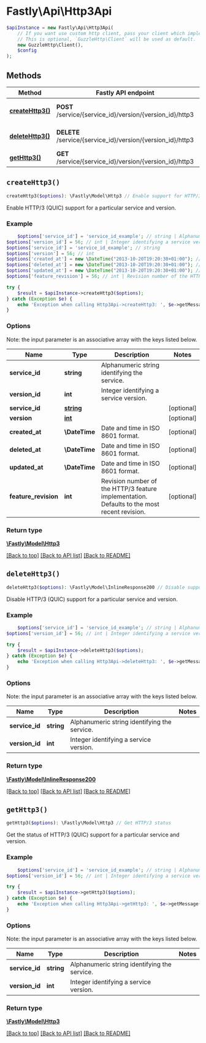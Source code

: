 # Fastly\Api\Http3Api


```php
$apiInstance = new Fastly\Api\Http3Api(
    // If you want use custom http client, pass your client which implements `GuzzleHttp\ClientInterface`.
    // This is optional, `GuzzleHttp\Client` will be used as default.
    new GuzzleHttp\Client(),
    $config
);
```

## Methods

Method | Fastly API endpoint | Description
------------- | ------------- | -------------
[**createHttp3()**](Http3Api.md#createHttp3) | **POST** /service/{service_id}/version/{version_id}/http3 | Enable support for HTTP/3
[**deleteHttp3()**](Http3Api.md#deleteHttp3) | **DELETE** /service/{service_id}/version/{version_id}/http3 | Disable support for HTTP/3
[**getHttp3()**](Http3Api.md#getHttp3) | **GET** /service/{service_id}/version/{version_id}/http3 | Get HTTP/3 status


## `createHttp3()`

```php
createHttp3($options): \Fastly\Model\Http3 // Enable support for HTTP/3
```

Enable HTTP/3 (QUIC) support for a particular service and version.

### Example
```php
    $options['service_id'] = 'service_id_example'; // string | Alphanumeric string identifying the service.
$options['version_id'] = 56; // int | Integer identifying a service version.
$options['service_id'] = 'service_id_example'; // string
$options['version'] = 56; // int
$options['created_at'] = new \DateTime("2013-10-20T19:20:30+01:00"); // \DateTime | Date and time in ISO 8601 format.
$options['deleted_at'] = new \DateTime("2013-10-20T19:20:30+01:00"); // \DateTime | Date and time in ISO 8601 format.
$options['updated_at'] = new \DateTime("2013-10-20T19:20:30+01:00"); // \DateTime | Date and time in ISO 8601 format.
$options['feature_revision'] = 56; // int | Revision number of the HTTP/3 feature implementation. Defaults to the most recent revision.

try {
    $result = $apiInstance->createHttp3($options);
} catch (Exception $e) {
    echo 'Exception when calling Http3Api->createHttp3: ', $e->getMessage(), PHP_EOL;
}
```

### Options

Note: the input parameter is an associative array with the keys listed below.

Name | Type | Description  | Notes
------------- | ------------- | ------------- | -------------
**service_id** | **string** | Alphanumeric string identifying the service. |
**version_id** | **int** | Integer identifying a service version. |
**service_id** | [**string**](../Model/string.md) |  | [optional]
**version** | [**int**](../Model/int.md) |  | [optional]
**created_at** | **\DateTime** | Date and time in ISO 8601 format. | [optional]
**deleted_at** | **\DateTime** | Date and time in ISO 8601 format. | [optional]
**updated_at** | **\DateTime** | Date and time in ISO 8601 format. | [optional]
**feature_revision** | **int** | Revision number of the HTTP/3 feature implementation. Defaults to the most recent revision. | [optional]

### Return type

[**\Fastly\Model\Http3**](../Model/Http3.md)

[[Back to top]](#) [[Back to API list]](../../README.md#endpoints)
[[Back to README]](../../README.md)

## `deleteHttp3()`

```php
deleteHttp3($options): \Fastly\Model\InlineResponse200 // Disable support for HTTP/3
```

Disable HTTP/3 (QUIC) support for a particular service and version.

### Example
```php
    $options['service_id'] = 'service_id_example'; // string | Alphanumeric string identifying the service.
$options['version_id'] = 56; // int | Integer identifying a service version.

try {
    $result = $apiInstance->deleteHttp3($options);
} catch (Exception $e) {
    echo 'Exception when calling Http3Api->deleteHttp3: ', $e->getMessage(), PHP_EOL;
}
```

### Options

Note: the input parameter is an associative array with the keys listed below.

Name | Type | Description  | Notes
------------- | ------------- | ------------- | -------------
**service_id** | **string** | Alphanumeric string identifying the service. |
**version_id** | **int** | Integer identifying a service version. |

### Return type

[**\Fastly\Model\InlineResponse200**](../Model/InlineResponse200.md)

[[Back to top]](#) [[Back to API list]](../../README.md#endpoints)
[[Back to README]](../../README.md)

## `getHttp3()`

```php
getHttp3($options): \Fastly\Model\Http3 // Get HTTP/3 status
```

Get the status of HTTP/3 (QUIC) support for a particular service and version.

### Example
```php
    $options['service_id'] = 'service_id_example'; // string | Alphanumeric string identifying the service.
$options['version_id'] = 56; // int | Integer identifying a service version.

try {
    $result = $apiInstance->getHttp3($options);
} catch (Exception $e) {
    echo 'Exception when calling Http3Api->getHttp3: ', $e->getMessage(), PHP_EOL;
}
```

### Options

Note: the input parameter is an associative array with the keys listed below.

Name | Type | Description  | Notes
------------- | ------------- | ------------- | -------------
**service_id** | **string** | Alphanumeric string identifying the service. |
**version_id** | **int** | Integer identifying a service version. |

### Return type

[**\Fastly\Model\Http3**](../Model/Http3.md)

[[Back to top]](#) [[Back to API list]](../../README.md#endpoints)
[[Back to README]](../../README.md)
